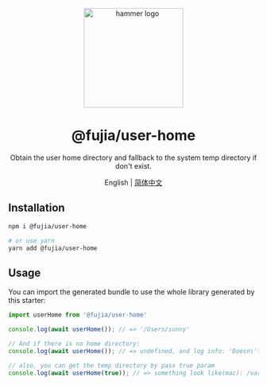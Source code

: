 <div align="center">
  <img alt="hammer logo" width="200" src="https://static-images-1305792369.cos.ap-shanghai.myqcloud.com/user-home.svg"/>
</div>

<div align="center">
  <h1>@fujia/user-home</h1>
</div>

<div align="center">

Obtain the user home directory and fallback to the system temp directory if don't exist.

</div>

<div align="center">

English | [简体中文](./README.zh-CN.md)

</div>


## Installation

```bash
npm i @fujia/user-home

# or use yarn
yarn add @fujia/user-home
```

## Usage

You can import the generated bundle to use the whole library generated by this starter:

```javascript
import userHome from '@fujia/user-home'

console.log(await userHome()); // => '/Users/sunny'

// And if there is no home directory:
console.log(await userHome()); // => undefined, and log info: 'Doesn\'t exist home directory for current login user.'

// also, you can get the temp directory by pass true param
console.log(await userHome(true)); // => something look like(mac): /var/folders/70/x0nk_t0s2m93xbzq4x7px0t40000gn/T 

```


